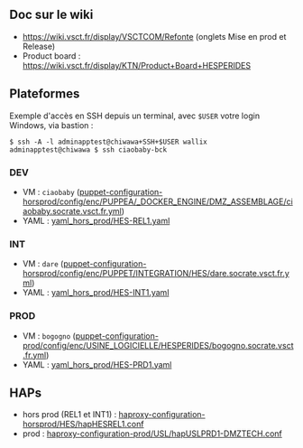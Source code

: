 ## Doc sur le wiki
- https://wiki.vsct.fr/display/VSCTCOM/Refonte (onglets Mise en prod et Release)
- Product board : https://wiki.vsct.fr/display/KTN/Product+Board+HESPERIDES
 
## Plateformes
Exemple d'accès en SSH depuis un terminal, avec `$USER` votre login Windows, via bastion :

    $ ssh -A -l adminapptest@chiwawa+SSH+$USER wallix
    adminapptest@chiwawa $ ssh ciaobaby-bck

### DEV
- VM : `ciaobaby` ([puppet-configuration-horsprod/config/enc/PUPPEA/_DOCKER_ENGINE/DMZ_ASSEMBLAGE/ciaobaby.socrate.vsct.fr.yml](https://gitlab.socrate.vsct.fr/dtaas/puppet-configuration-horsprod/tree/master/config/enc/PUPPEA/_DOCKER_ENGINE/DMZ_ASSEMBLAGE))
- YAML : [yaml_hors_prod/HES-REL1.yaml](https://gitlab.socrate.vsct.fr/toolboxyaml/yaml_hors_prod/blob/master/HES-REL1.yaml)
 
### INT
- VM : `dare` ([puppet-configuration-horsprod/config/enc/PUPPET/INTEGRATION/HES/dare.socrate.vsct.fr.yml](https://gitlab.socrate.vsct.fr/dtaas/puppet-configuration-horsprod/blob/master/config/enc/PUPPET/INTEGRATION/HES/dare.socrate.vsct.fr.yml))
- YAML : [yaml_hors_prod/HES-INT1.yaml](https://gitlab.socrate.vsct.fr/toolboxyaml/yaml_hors_prod/blob/master/HES-INT1.yaml)
 
### PROD
- VM : `bogogno` ([puppet-configuration-prod/config/enc/USINE_LOGICIELLE/HESPERIDES/bogogno.socrate.vsct.fr.yml](https://gitlab.socrate.vsct.fr/dtaas/puppet-configuration-prod/tree/master/config/enc/USINE_LOGICIELLE/HESPERIDES))
- YAML : [yaml_hors_prod/HES-PRD1.yaml](https://gitlab.socrate.vsct.fr/toolboxyaml/yaml_hors_prod/blob/master/HES-PRD1.yaml)

## HAPs
- hors prod (REL1 et INT1) : [haproxy-configuration-horsprod/HES/hapHESREL1.conf](https://gitlab.socrate.vsct.fr/dt/haproxy-configuration-horsprod/blob/master/HES/hapHESREL1.conf)
- prod : [haproxy-configuration-prod/USL/hapUSLPRD1-DMZTECH.conf](https://gitlab.socrate.vsct.fr/dt/haproxy-configuration-prod/blob/master/USL/hapUSLPRD1-DMZTECH.conf)
